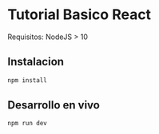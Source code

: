# Tutorial Basico React

Requisitos: NodeJS > 10

## Instalacion

```sh
npm install
```

## Desarrollo en vivo

```sh
npm run dev
```
